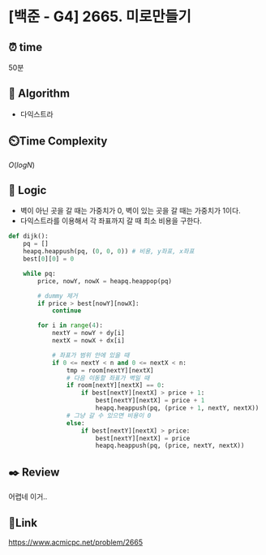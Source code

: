 # [백준 - G4] 2665. 미로만들기

## ⏰ **time**

50분

## :pushpin: **Algorithm**

- 다익스트라

## ⏲️**Time Complexity**

$O(logN)$

## :round_pushpin: **Logic**
- 벽이 아닌 곳을 갈 때는 가중치가 0, 벽이 있는 곳을 갈 때는 가중치가 1이다.
- 다익스트라를 이용해서 각 좌표까지 갈 때 최소 비용을 구한다.

```python
def dijk():
    pq = []
    heapq.heappush(pq, (0, 0, 0)) # 비용, y좌표, x좌표
    best[0][0] = 0

    while pq:
        price, nowY, nowX = heapq.heappop(pq)

        # dummy 제거
        if price > best[nowY][nowX]:
            continue

        for i in range(4):
            nextY = nowY + dy[i]
            nextX = nowX + dx[i]

            # 좌표가 범위 안에 있을 때
            if 0 <= nextY < n and 0 <= nextX < n:
                tmp = room[nextY][nextX]
                # 다음 이동할 좌표가 벽일 때
                if room[nextY][nextX] == 0:
                    if best[nextY][nextX] > price + 1:
                        best[nextY][nextX] = price + 1
                        heapq.heappush(pq, (price + 1, nextY, nextX))
                # 그냥 갈 수 있으면 비용이 0
                else:
                    if best[nextY][nextX] > price:
                        best[nextY][nextX] = price
                        heapq.heappush(pq, (price, nextY, nextX))
```

## :black_nib: **Review**
어렵네 이거..

## 📡**Link**

https://www.acmicpc.net/problem/2665